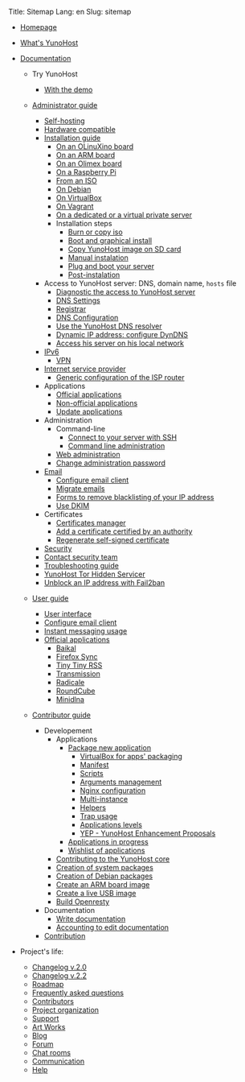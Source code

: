 Title: Sitemap
Lang: en
Slug: sitemap

* [Homepage](/index)

* [What's YunoHost](/whatsyunohost)

* [Documentation](/docs)

    * Try YunoHost
       * [With the demo](/try)    

    * [Administrator guide](/admindoc)
        * [Self-hosting](/pages/administrator/selfhosting)
        * [Hardware compatible](/hardware)
        * [Installation guide](/install)
            * [On an OLinuXino board](/install_on_olinuxino)
            * [On an ARM board](/install_on_arm_board)
            - [On an Olimex board](/install_on_olinuxino)
            * [On a Raspberry Pi](/install_on_raspberry)
            * [From an ISO](/install_iso)
            * [On Debian](/install_on_debian)
            * [On VirtualBox](/install_on_virtualbox)
            * [On Vagrant](/vagrant)
            * [On a dedicated or a virtual private server](/install_on_vps)
            * Installation steps
               * [Burn or copy iso](/burn_or_copy_iso)
               * [Boot and graphical install](/boot_and_graphical_install)
               * [Copy YunoHost image on SD card](/copy_image)
               * [Manual instalation](/install_manually)
               * [Plug and boot your server](/plug_and_boot)
               * [Post-instalation](/postinstall)
        * Access to YunoHost server: DNS, domain name, `hosts` file
           * [Diagnostic the access to YunoHost server](/diagnostic)
           * [DNS Settings](/dns)
           * [Registrar](registrar)
           * [DNS Configuration](/dns_config)
           * [Use the YunoHost DNS resolver](/dns_resolver_en)
           * [Dynamic IP address: configure DynDNS](dns_dynamicip_en)
           * [Access his server on his local network](/dns_local_network_en)
	   - [IPv6](ipv6_fr)
           - [VPN](vpn_advantage)
        * [Internet service provider](/isp)
            * [Generic configuration of the ISP router](/isp_box_config)
        * Applications
            * [Official applications](/apps_en)
            * [Non-official applications](/apps_in_progress_en)
            * [Update applications](app_update_en)
        * Administration
            * Command-line
                * [Connect to your server with SSH](/ssh)
                * [Command line administration](/moulinette)
            * [Web administration](/admin)
            * [Change administration password](/change_admin_password)
        * [Email](email_en)
           * [Configure email client](email_configure_client_en)
           * [Migrate emails](email_migration_en)
           * [Forms to remove blacklisting of your IP address](blacklist_forms_en)
           * [Use DKIM](dkim)
        * Certificates
            - [Certificates manager](certmanager_en)
            * [Add a certificate certified by an authority](/certificate)
            * [Regenerate self-signed certificate](/regenerate_certificate_en)
        * [Security](/security)
        - [Contact security team](security_team)
        * [Troubleshooting guide](/troubleshooting_guide_en)
        * [YunoHost Tor Hidden Servicer](/torhiddenservice)
        * [Unblock an IP address with Fail2ban](/fail2ban_en)

    * [User guide](/userdoc)
        * [User interface](user_interface)
        * [Configure email client](email_configure_client_en)
        * [Instant messaging usage](/XMPP)
        * [Official applications](/apps)
           * [Baikal](/app_baikal_en)
           * [Firefox Sync](/app_ffsync_en)
           * [Tiny Tiny RSS](/app_ttrss_en)
           * [Transmission](/app_transmission_en)
           * [Radicale](/app_radicale)
           * [RoundCube](/app_roundcube_en)
           * [Minidlna](app_minidlna_en)

    * [Contributor guide](/contribute)
        * Developement
           * Applications
               * [Package new application](/packaging_apps)
                   * [VirtualBox for apps' packaging](packaging_apps_virtualbox_fr)
                   * [Manifest](packaging_apps_manifest_en)
                   * [Scripts](packaging_apps_scripts_en)
                   * [Arguments management](packaging_apps_arguments_management_en)
                   * [Nginx configuration](packaging_apps_nginx_conf_en)
                   * [Multi-instance](packaging_apps_multiinstance_en)
                   * [Helpers](packaging_apps_helpers_en)
                   * [Trap usage](packaging_apps_trap_fr)
                   * [Applications levels](packaging_apps_levels_fr)
                   * [YEP - YunoHost Enhancement Proposals](packaging_apps_guidelines_fr)
               * [Applications in progress](/apps_in_progress_en)
               * [Wishlist of applications](/apps_wishlist_en)
           * [Contributing to the YunoHost core](/dev)
           * [Creation of system packages](/build_system_en)
           * [Creation of Debian packages](/build_packages_en)
           * [Create an ARM board image](/build_arm_image_en)
           * [Create a live USB image](/create_live_usb)
           * [Build Openresty](/build_openresty)
        * Documentation
           * [Write documentation](/write_documentation)
           * [Accounting to edit documentation](/accounting)
        * [Contribution](/contributordoc)

* Project's life:
   * [Changelog v.2.0](/changelog_2_0_en)
   * [Changelog v.2.2](/changelog_2_2_en)
   * [Roadmap](/roadmap)
   * [Frequently asked questions](/faq_en)
   * [Contributors](contribs)
   - [Project organization](project_organization)
   * [Support](/support_en)
   * [Art Works](artworks_en)
   * [Blog](https://forum.yunohost.org/c/announcement)
   - [Forum](https://forum.yunohost.org)
   - [Chat rooms](chat_rooms_en)
   * [Communication](communication_en)
   * [Help](/help)
